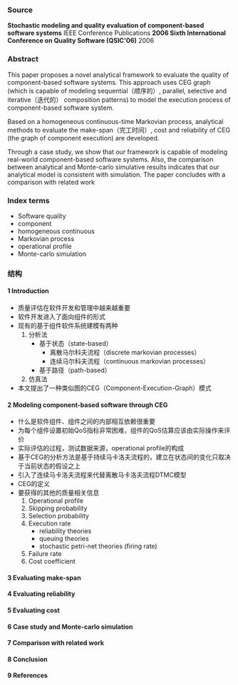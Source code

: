 ### Source

**Stochastic modeling and quality evaluation of component-based software systems**
IEEE Conference Publications
**2006 Sixth International Conference on Quality Software (QSIC'06)**
2006

### Abstract

This paper proposes a novel analytical framework to evaluate the quality of component-based software systems. This approach uses CEG graph (which is capable of modeling sequential（顺序的）, parallel, selective and iterative（迭代的） composition patterns) to model the execution process of component-based software system. 

Based on a homogeneous continuous-time Markovian process, analytical methods to evaluate the make-span（完工时间）, cost and reliability of CEG (the graph of component execution) are developed. 

Through a case study, we show that our framework is capable of modeling real-world component-based software systems. Also, the comparison between analytical and Monte-carlo simulative results indicates that our analytical model is consistent with simulation. The paper concludes with a comparison with related work

### Index terms

* Software quality
* component
* homogeneous continuous
* Markovian process
* operational profile
* Monte-carlo simulation

### 结构

#### 1 Introduction

* 质量评估在软件开发和管理中越来越重要
* 软件开发进入了面向组件的形式
* 现有的基于组件软件系统建模有两种
  1. 分析法
     * 基于状态（state-based）
       * 离散马尔科夫流程（discrete markovian processes）
       * 连续马尔科夫流程（continuous markovian processes）
     * 基于路径（path-based）
  2. 仿真法
* 本文提出了一种类似图的CEG（Component-Execution-Graph）模式

#### 2 Modeling component-based software through CEG

* 什么是软件组件、组件之间的内部相互依赖很重要
* 为每个组件设置初始QoS指标非常困难，组件的QoS估算应该由实际操作来评价
* 实际评估的过程，测试数据来源，operational profile的构成
* 基于CEG的分析方法是基于持续马卡洛夫流程的，建立在状态间的变化只取决于当前状态的假设之上
* 引入了连续马卡洛夫流程来代替离散马卡洛夫流程DTMC模型
* CEG的定义
* 要获得的其他的质量相关信息
  1. Operational profile
  2. Skipping probability
  3. Selection probability
  4. Execution rate
     * reliability theories
     * queuing theories
     * stochastic petri-net theories (firing rate)
  5. Failure rate
  6. Cost coefficient

#### 3 Evaluating make-span

#### 4 Evaluating reliability

#### 5 Evaluating cost

#### 6 Case study and Monte-carlo simulation

#### 7 Comparison with related work

#### 8 Conclusion

#### 9 References